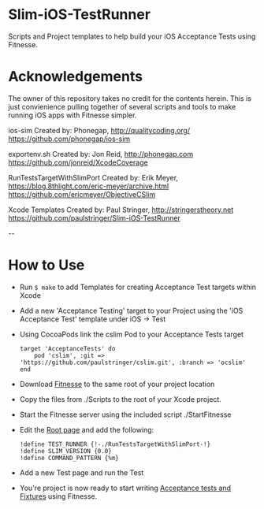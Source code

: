 # Slim-iOS-TestRunner
Scripts and Project templates to help build your iOS Acceptance Tests using Fitnesse.

# Acknowledgements
The owner of this repository takes no credit for the contents herein. This is just convienience pulling together of several scripts and tools to make running iOS apps with Fitnesse simpler.

ios-sim
Created by: Phonegap, http://qualitycoding.org/
https://github.com/phonegap/ios-sim

exportenv.sh
Created by: Jon Reid, http://phonegap.com
https://github.com/jonreid/XcodeCoverage

RunTestsTargetWithSlimPort
Created by: Erik Meyer, https://blog.8thlight.com/eric-meyer/archive.html
https://github.com/ericmeyer/ObjectiveCSlim

Xcode Templates
Created by: Paul Stringer, http://stringerstheory.net
https://github.com/paulstringer/Slim-iOS-TestRunner

--

How to Use
==========

* Run ```$ make``` to add Templates for creating Acceptance Test targets within Xcode
* Add a new 'Acceptance Testing' target to your Project using the 'iOS Acceptance Test' template under iOS -> Test
* Using CocoaPods link the cslim Pod to your Acceptance Tests target
 
    ```
    target 'AcceptanceTests' do
        pod 'cslim', :git => 'https://github.com/paulstringer/cslim.git', :branch => 'ocslim'
    end
	```

* Download [Fitnesse](http://www.fitnesse.org/FitNesseDownload) to the same root of your project location
* Copy the files from ./Scripts to the root of your Xcode project. 
* Start the Fitnesse server using the included script ./StartFitnesse
* Edit the [Root page](http://localhost:8080/root) and add the following:
   
    ```!define TEST_SYSTEM {slim}
    !define TEST_RUNNER {!-./RunTestsTargetWithSlimPort-!}
    !define SLIM_VERSION {0.0}
    !define COMMAND_PATTERN {%m}
    ```
* Add a new Test page and run the Test
* You're project is now ready to start writing [Acceptance tests and Fixtures](http://stringerstheory.net/acceptance-testing-with-ios/) using Fitnesse.